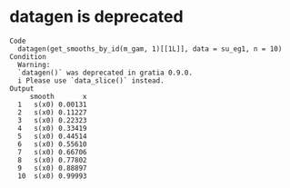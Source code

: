 # datagen is deprecated

    Code
      datagen(get_smooths_by_id(m_gam, 1)[[1L]], data = su_eg1, n = 10)
    Condition
      Warning:
      `datagen()` was deprecated in gratia 0.9.0.
      i Please use `data_slice()` instead.
    Output
         smooth       x
      1   s(x0) 0.00131
      2   s(x0) 0.11227
      3   s(x0) 0.22323
      4   s(x0) 0.33419
      5   s(x0) 0.44514
      6   s(x0) 0.55610
      7   s(x0) 0.66706
      8   s(x0) 0.77802
      9   s(x0) 0.88897
      10  s(x0) 0.99993

